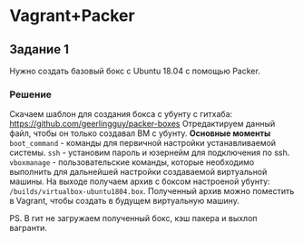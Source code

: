 # Vagrant+Packer
## Задание 1
Нужно создать базовый бокс с Ubuntu 18.04 с помощью Packer.
### Решение
Скачаем шаблон для создания бокса с убунту с гитхаба:
https://github.com/geerlingguy/packer-boxes
Отредактируем данный файл, чтобы он только создавал ВМ с убунту.
__Основные моменты__
`boot_command` - команды для первичной настройки устанавливаемой системы.
`ssh` - установим пароль и юзернейм для подключения по ssh.
`vboxmanage` - пользовательские команды, которые необходимо выполнить для дальнейшей настройки создаваемой виртуальной машины.
На выходе получаем архив с боксом настроеной убунту: `/builds/virtualbox-ubuntu1804.box`.
Полученный архив можно поместить в Vagrant, чтобы создать в будущем виртуальную машину.  

PS. В  гит не загружаем полученный бокс, кэш пакера и выхлоп вагранти.